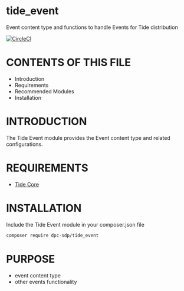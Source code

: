 # tide_event
Event content type and functions to handle Events for Tide distribution

[![CircleCI](https://circleci.com/gh/dpc-sdp/tide_event.svg?style=svg&circle-token=2395a9f5b7b4212a37c28b26c6a63e007c26d59d)](https://circleci.com/gh/dpc-sdp/tide_event)

# CONTENTS OF THIS FILE

* Introduction
* Requirements
* Recommended Modules
* Installation

# INTRODUCTION
The Tide Event module provides the Event content type and related configurations.

# REQUIREMENTS
* [Tide Core](https://github.com/dpc-sdp/tide_core)


# INSTALLATION
Include the Tide Event module in your composer.json file

```bash
composer require dpc-sdp/tide_event
```

# PURPOSE
- event content type
- other events functionality
